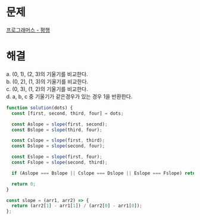 # 문제

[프로그래머스 - 평행](https://school.programmers.co.kr/learn/courses/30/lessons/120875)

# 해결

a. (0, 1), (2, 3)의 기울기를 비교한다.  
b. (0, 2), (1, 3)의 기울기를 비교한다.  
c. (0, 3), (1, 2)의 기울기를 비교한다.  
d. a, b, c 중 기울기가 같은경우가 있는 경우 1을 반환한다.

```js
function solution(dots) {
  const [first, second, third, four] = dots;

  const Aslope = slope(first, second);
  const Bslope = slope(third, four);

  const Cslope = slope(first, third);
  const Dslope = slope(second, four);

  const Eslope = slope(first, four);
  const Fslope = slope(second, third);

  if (Aslope === Bslope || Cslope === Dslope || Eslope === Fslope) return 1;

  return 0;
}

const slope = (arr1, arr2) => {
  return (arr2[1] - arr1[1]) / (arr2[0] - arr1[0]);
};
```

